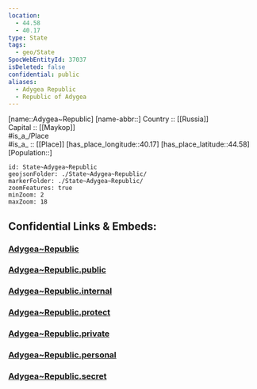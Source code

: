 ```yaml
---
location:
  - 44.58
  - 40.17
type: State
tags:
  - geo/State
SpocWebEntityId: 37037
isDeleted: false
confidential: public
aliases:
  - Adygea Republic
  - Republic of Adygea 
---
```

[name::Adygea~Republic] 
[name-abbr::] 
Country :: [[Russia]]  
Capital :: [[Maykop]]  
#is_a_/Place  
#is_a_ :: [[Place]] 
[has_place_longitude::40.17] 
[has_place_latitude::44.58] 
[Population::] 



```leaflet
id: State~Adygea~Republic
geojsonFolder: ./State~Adygea~Republic/
markerFolder: ./State~Adygea~Republic/
zoomFeatures: true 
minZoom: 2 
maxZoom: 18
```


## Confidential Links & Embeds: 

### [Adygea~Republic](/_Standards/Earth/Continent/Europe/Europe~East/Russia/Russia~South/Adygea~Republic.md) 

### [Adygea~Republic.public](/_public/Earth/Continent/Europe/Europe~East/Russia/Russia~South/Adygea~Republic.public.md) 

### [Adygea~Republic.internal](/_internal/Earth/Continent/Europe/Europe~East/Russia/Russia~South/Adygea~Republic.internal.md) 

### [Adygea~Republic.protect](/_protect/Earth/Continent/Europe/Europe~East/Russia/Russia~South/Adygea~Republic.protect.md) 

### [Adygea~Republic.private](/_private/Earth/Continent/Europe/Europe~East/Russia/Russia~South/Adygea~Republic.private.md) 

### [Adygea~Republic.personal](/_personal/Earth/Continent/Europe/Europe~East/Russia/Russia~South/Adygea~Republic.personal.md) 

### [Adygea~Republic.secret](/_secret/Earth/Continent/Europe/Europe~East/Russia/Russia~South/Adygea~Republic.secret.md)

